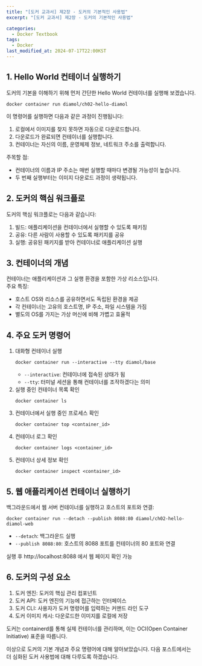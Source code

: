 ```yaml
---
title: "[도커 교과서] 제2장 - 도커의 기본적인 사용법"
excerpt: "[도커 교과서] 제2장 - 도커의 기본적인 사용법"

categories:
  - Docker Textbook
tags:
  - Docker
last_modified_at: 2024-07-17T22:00KST
---
```


## 1. Hello World 컨테이너 실행하기
도커의 기본을 이해하기 위해 먼저 간단한 Hello World 컨테이너를 실행해 보겠습니다.
```shell
docker container run diamol/ch02-hello-diamol
````
이 명령어를 실행하면 다음과 같은 과정이 진행됩니다:
1. 로컬에서 이미지를 찾지 못하면 자동으로 다운로드합니다.
2. 다운로드가 완료되면 컨테이너를 실행합니다.
3. 컨테이너는 자신의 이름, 운영체제 정보, 네트워크 주소를 출력합니다.

주목할 점:
* 컨테이너의 이름과 IP 주소는 매번 실행할 때마다 변경될 가능성이 높습니다.
* 두 번째 실행부터는 이미지 다운로드 과정이 생략됩니다.

## 2. 도커의 핵심 워크플로
도커의 핵심 워크플로는 다음과 같습니다:
1. 빌드: 애플리케이션을 컨테이너에서 실행할 수 있도록 패키징
2. 공유: 다른 사람이 사용할 수 있도록 패키지를 공유
3. 실행: 공유된 패키지를 받아 컨테이너로 애플리케이션 실행

## 3. 컨테이너의 개념
컨테이너는 애플리케이션과 그 실행 환경을 포함한 가상 리소스입니다.  
주요 특징:
* 호스트 OS와 리소스를 공유하면서도 독립된 환경을 제공
* 각 컨테이너는 고유의 호스트명, IP 주소, 파일 시스템을 가짐
* 별도의 OS를 가지는 가상 머신에 비해 가볍고 효율적

## 4. 주요 도커 명령어
1. 대화형 컨테이너 실행
    ```shell
    docker container run --interactive --tty diamol/base
    ```
   * `--interactive`: 컨테이너에 접속된 상태가 됨
   * `--tty`: 터미널 세션을 통해 컨테이너를 조작하겠다는 의미
2. 실행 중인 컨테이너 목록 확인
    ```shell
    docker container ls
    ```
3. 컨테이너에서 실행 중인 프로세스 확인
    ```shell
    docker container top <container_id>
    ```
4. 컨테이너 로그 확인
    ```shell
    docker container logs <container_id>
    ```
5. 컨테이너 상세 정보 확인
    ```shell
    docker container inspect <container_id>
    ```

## 5. 웹 애플리케이션 컨테이너 실행하기
백그라운드에서 웹 서버 컨테이너를 실행하고 호스트의 포트와 연결:
```shell
docker container run --detach --publish 8088:80 diamol/ch02-hello-diamol-web
```
* `--detach`: 백그라운드 실행
* `--publish 8088:80`: 호스트의 8088 포트를 컨테이너의 80 포트와 연결

실행 후 http://localhost:8088 에서 웹 페이지 확인 가능

## 6. 도커의 구성 요소
1. 도커 엔진: 도커의 핵심 관리 컴포넌트
2. 도커 API: 도커 엔진의 기능에 접근하는 인터페이스
3. 도커 CLI: 사용자가 도커 명령어를 입력하는 커맨드 라인 도구
4. 도커 이미지 캐시: 다운로드한 이미지를 로컬에 저장

도커는 containerd를 통해 실제 컨테이너를 관리하며, 이는 OCI(Open Container Initiative) 표준을 따릅니다.  

이상으로 도커의 기본 개념과 주요 명령어에 대해 알아보았습니다. 다음 포스트에서는 더 심화된 도커 사용법에 대해 다루도록 하겠습니다.
